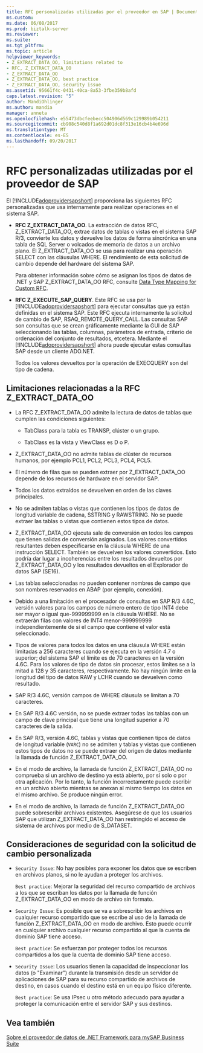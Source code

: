 ```yaml
---
title: RFC personalizadas utilizadas por el proveedor en SAP | Documentos de Microsoft
ms.custom: 
ms.date: 06/08/2017
ms.prod: biztalk-server
ms.reviewer: 
ms.suite: 
ms.tgt_pltfrm: 
ms.topic: article
helpviewer_keywords:
- Z_EXTRACT_DATA_OO, limitations related to
- RFC, Z_EXTRACT_DATA_OO
- Z_EXTRACT_DATA_OO
- Z_EXTRACT_DATA_OO, best practice
- Z_EXTRACT_DATA_OO, security issue
ms.assetid: 95661f4c-0431-40ca-8a53-3fbe359b8afd
caps.latest.revision: "5"
author: MandiOhlinger
ms.author: mandia
manager: anneta
ms.openlocfilehash: e55473dbcfeebecc504906d569c129989b054211
ms.sourcegitcommit: cb908c540d8f1a692d01dc8f313e16cb4b4e696d
ms.translationtype: MT
ms.contentlocale: es-ES
ms.lasthandoff: 09/20/2017
---
```

# <a name="custom-rfcs-used-by-the-provider-in-sap"></a>RFC personalizadas utilizadas por el proveedor de SAP
El [!INCLUDE[adoprovidersapshort](../../includes/adoprovidersapshort-md.md)] proporciona las siguientes RFC personalizadas que usa internamente para realizar operaciones en el sistema SAP.  
  
-   **RFC Z_EXTRACT_DATA_OO**. La extracción de datos RFC, Z_EXTRACT_DATA_OO, extrae datos de tablas o vistas en el sistema SAP R/3, convierte los datos y devuelve los datos de forma sincrónica en una tabla de SQL Server o volcados de memoria de datos a un archivo plano. El Z_EXTRACT_DATA_OO se usa para realizar una operación SELECT con las cláusulas WHERE. El rendimiento de esta solicitud de cambio depende del hardware del sistema SAP.  
  
     Para obtener información sobre cómo se asignan los tipos de datos de .NET y SAP Z_EXTRACT_DATA_OO RFC, consulte [Data Type Mapping for Custom RFC](../../adapters-and-accelerators/adapter-sap/data-type-mapping-for-custom-rfcs.md).  
  
-   **RFC Z_EXECUTE_SAP_QUERY**. Este RFC se usa por la [!INCLUDE[adoprovidersapshort](../../includes/adoprovidersapshort-md.md)] para ejecutar consultas que ya están definidas en el sistema SAP. Este RFC ejecuta internamente la solicitud de cambio de SAP, RSAQ_REMOTE_QUERY_CALL. Las consultas SAP son consultas que se crean gráficamente mediante la GUI de SAP seleccionando las tablas, columnas, parámetros de entrada, criterio de ordenación del conjunto de resultados, etcetera. Mediante el [!INCLUDE[adoprovidersapshort](../../includes/adoprovidersapshort-md.md)] ahora puede ejecutar estas consultas SAP desde un cliente ADO.NET.  
  
     Todos los valores devueltos por la operación de EXECQUERY son del tipo de cadena.  
  
## <a name="limitations-related-to-the-zextractdataoo-rfc"></a>Limitaciones relacionadas a la RFC Z_EXTRACT_DATA_OO  
  
-   La RFC Z_EXTRACT_DATA_OO admite la lectura de datos de tablas que cumplen las condiciones siguientes:  
  
    -   TabClass para la tabla es TRANSP, clúster o un grupo.  
  
    -   TabClass es la vista y ViewClass es D o P.  
  
-   Z_EXTRACT_DATA_OO no admite tablas de clúster de recursos humanos, por ejemplo PCL1, PCL2, PCL3, PCL4, PCL5.  
  
-   El número de filas que se pueden extraer por Z_EXTRACT_DATA_OO depende de los recursos de hardware en el servidor SAP.  
  
-   Todos los datos extraídos se devuelven en orden de las claves principales.  
  
-   No se admiten tablas o vistas que contienen los tipos de datos de longitud variable de cadena, SSTRING y RAWSTRING. No se puede extraer las tablas o vistas que contienen estos tipos de datos.  
  
-   Z_EXTRACT_DATA_OO ejecuta sale de conversión en todos los campos que tienen salidas de conversión asignados. Los valores convertidos resultantes deben especificarse en la cláusula WHERE de una instrucción SELECT. También se devuelven los valores convertidos. Esto podría dar lugar a incoherencias entre los resultados devueltos por Z_EXTRACT_DATA_OO y los resultados devueltos en el Explorador de datos SAP (SE16).  
  
-   Las tablas seleccionadas no pueden contener nombres de campo que son nombres reservados en ABAP (por ejemplo, conexión).  
  
-   Debido a una limitación en el procesador de consultas en SAP R/3 4.6C, versión valores para los campos de número entero de tipo INT4 debe ser mayor o igual que-999999999 en la cláusula WHERE. No se extraerán filas con valores de INT4 menor-999999999 independientemente de si el campo que contiene el valor está seleccionado.  
  
-   Tipos de valores para todos los datos en una cláusula WHERE están limitadas a 256 caracteres cuando se ejecuta en la versión 4.7 o superior; del sistema SAP el límite es de 70 caracteres en la versión 4.6C. Para los valores de tipo de datos sin procesar, estos límites se a la mitad a 128 y 35 caracteres, respectivamente. No hay ningún límite en la longitud del tipo de datos RAW y LCHR cuando se devuelven como resultado.  
  
-   SAP R/3 4.6C, versión campos de WHERE cláusula se limitan a 70 caracteres.  
  
-   En SAP R/3 4.6C versión, no se puede extraer todas las tablas con un campo de clave principal que tiene una longitud superior a 70 caracteres de la salida.  
  
-   En SAP R/3, versión 4.6C, tablas y vistas que contienen tipos de datos de longitud variable (`VARC`) no se admiten y tablas y vistas que contienen estos tipos de datos no se puede extraer del origen de datos mediante la llamada de función Z_EXTRACT_DATA_OO.  
  
-   En el modo de archivo, la llamada de función Z_EXTRACT_DATA_OO no comprueba si un archivo de destino ya está abierto, por sí solo o por otra aplicación. Por lo tanto, la función incorrectamente puede escribir en un archivo abierto mientras se anexan al mismo tiempo los datos en el mismo archivo. Se produce ningún error.  
  
-   En el modo de archivo, la llamada de función Z_EXTRACT_DATA_OO puede sobrescribir archivos existentes. Asegúrese de que los usuarios SAP que utilizan Z_EXTRACT_DATA_OO han restringido el acceso de sistema de archivos por medio de S_DATASET.  
  
## <a name="security-considerations-with-the-custom-rfc"></a>Consideraciones de seguridad con la solicitud de cambio personalizada  
  
-   `Security Issue`: No hay posibles para exponer los datos que se escriben en archivos planos, si no le ayudan a proteger los archivos.  
  
     `Best practice`: Mejorar la seguridad del recurso compartido de archivos a los que se escriban los datos por la llamada de función Z_EXTRACT_DATA_OO en modo de archivo sin formato.  
  
-   `Security Issue`: Es posible que se va a sobrescribir los archivos en cualquier recurso compartido que se escribe al uso de la llamada de función Z_EXTRACT_DATA_OO en modo de archivo. Esto puede ocurrir en cualquier archivo cualquier recurso compartido al que la cuenta de dominio SAP tiene acceso.  
  
     `Best practice`: Se esfuerzan por proteger todos los recursos compartidos a los que la cuenta de dominio SAP tiene acceso.  
  
-   `Security Issue`: Los usuarios tienen la capacidad de inspeccionar los datos (o "Examinar") durante la transmisión desde un servidor de aplicaciones de SAP para su recurso compartido de archivos de destino, en casos cuando el destino está en un equipo físico diferente.  
  
     `Best practice`: Se usa IPsec u otro método adecuado para ayudar a proteger la comunicación entre el servidor SAP y sus destinos.  
  
## <a name="see-also"></a>Vea también  
 [Sobre el proveedor de datos de .NET Framework para mySAP Business Suite](../../adapters-and-accelerators/adapter-sap/about-the-net-framework-data-provider-for-mysap-business-suite.md)